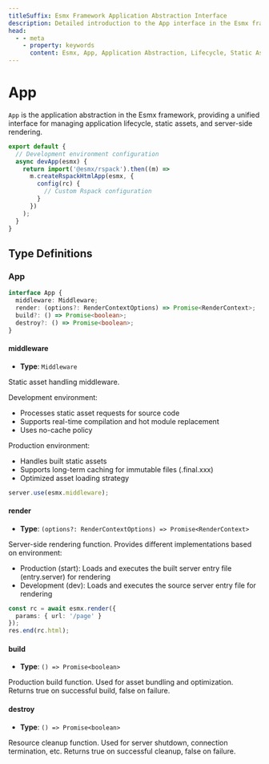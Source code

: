 ```yaml
---
titleSuffix: Esmx Framework Application Abstraction Interface
description: Detailed introduction to the App interface in the Esmx framework, covering application lifecycle management, static asset handling, and server-side rendering capabilities to help developers understand and utilize core application functionalities.
head:
  - - meta
    - property: keywords
      content: Esmx, App, Application Abstraction, Lifecycle, Static Assets, Server-Side Rendering, API
---
```


# App

`App` is the application abstraction in the Esmx framework, providing a unified interface for managing application lifecycle, static assets, and server-side rendering.

```ts title="entry.node.ts"
export default {
  // Development environment configuration
  async devApp(esmx) {
    return import('@esmx/rspack').then((m) =>
      m.createRspackHtmlApp(esmx, {
        config(rc) {
          // Custom Rspack configuration
        }
      })
    );
  }
}
```

## Type Definitions
### App

```ts
interface App {
  middleware: Middleware;
  render: (options?: RenderContextOptions) => Promise<RenderContext>;
  build?: () => Promise<boolean>;
  destroy?: () => Promise<boolean>;
}
```

#### middleware

- **Type**: `Middleware`

Static asset handling middleware.

Development environment:
- Processes static asset requests for source code
- Supports real-time compilation and hot module replacement
- Uses no-cache policy

Production environment:
- Handles built static assets
- Supports long-term caching for immutable files (.final.xxx)
- Optimized asset loading strategy

```ts
server.use(esmx.middleware);
```

#### render

- **Type**: `(options?: RenderContextOptions) => Promise<RenderContext>`

Server-side rendering function. Provides different implementations based on environment:
- Production (start): Loads and executes the built server entry file (entry.server) for rendering
- Development (dev): Loads and executes the source server entry file for rendering

```ts
const rc = await esmx.render({
  params: { url: '/page' }
});
res.end(rc.html);
```

#### build

- **Type**: `() => Promise<boolean>`

Production build function. Used for asset bundling and optimization. Returns true on successful build, false on failure.

#### destroy

- **Type**: `() => Promise<boolean>`

Resource cleanup function. Used for server shutdown, connection termination, etc. Returns true on successful cleanup, false on failure.